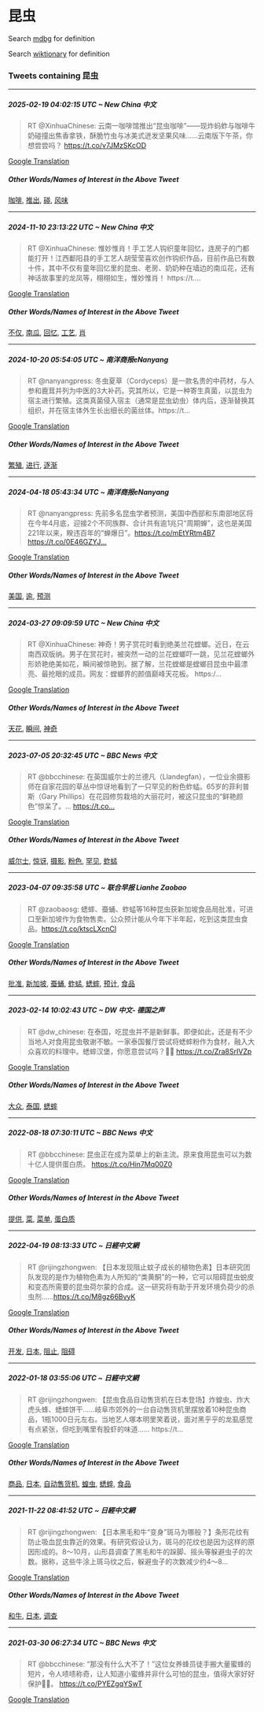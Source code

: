 # 昆虫

Search [mdbg](https://www.mdbg.net/chinese/dictionary?page=worddict&wdrst=0&wdqb=昆虫) for definition

Search [wiktionary](https://en.wiktionary.org/wiki/昆虫) for definition

### Tweets containing 昆虫

___
##### 2025-02-19 04:02:15 UTC ~ New China 中文
> RT @XinhuaChinese: 云南一咖啡馆推出“昆虫咖啡”——现炸蚂蚱与咖啡牛奶碰撞出焦香拿铁，酥脆竹虫与冰美式迸发坚果风味……云南版下午茶，你想尝尝吗？ https://t.co/v7JMzSKcOD

[Google Translation](https://translate.google.com/?hi=en&tab=TT&sl=zh-CN&tl=en&op=translate&text=RT+%40XinhuaChinese%3A+%E4%BA%91%E5%8D%97%E4%B8%80%E5%92%96%E5%95%A1%E9%A6%86%E6%8E%A8%E5%87%BA%E2%80%9C%E6%98%86%E8%99%AB%E5%92%96%E5%95%A1%E2%80%9D%E2%80%94%E2%80%94%E7%8E%B0%E7%82%B8%E8%9A%82%E8%9A%B1%E4%B8%8E%E5%92%96%E5%95%A1%E7%89%9B%E5%A5%B6%E7%A2%B0%E6%92%9E%E5%87%BA%E7%84%A6%E9%A6%99%E6%8B%BF%E9%93%81%EF%BC%8C%E9%85%A5%E8%84%86%E7%AB%B9%E8%99%AB%E4%B8%8E%E5%86%B0%E7%BE%8E%E5%BC%8F%E8%BF%B8%E5%8F%91%E5%9D%9A%E6%9E%9C%E9%A3%8E%E5%91%B3%E2%80%A6%E2%80%A6%E4%BA%91%E5%8D%97%E7%89%88%E4%B8%8B%E5%8D%88%E8%8C%B6%EF%BC%8C%E4%BD%A0%E6%83%B3%E5%B0%9D%E5%B0%9D%E5%90%97%EF%BC%9F+https%3A%2F%2Ft.co%2Fv7JMzSKcOD)
##### Other Words/Names of Interest in the Above Tweet
[咖啡](咖啡.md), [推出](推出.md), [碰](碰.md), [风味](风味.md)
___
##### 2024-11-10 23:13:22 UTC ~ New China 中文
> RT @XinhuaChinese: 惟妙惟肖！手工艺人钩织童年回忆，连房子的门都能打开！江西鄱阳县的手工艺人胡莹莹喜欢创作钩织作品，目前作品已有数十件，其中不仅有童年回忆里的昆虫、老房、奶奶种在墙边的南瓜花，还有神话故事里的龙凤等，栩栩如生，惟妙惟肖！ https://t.…

[Google Translation](https://translate.google.com/?hi=en&tab=TT&sl=zh-CN&tl=en&op=translate&text=RT+%40XinhuaChinese%3A+%E6%83%9F%E5%A6%99%E6%83%9F%E8%82%96%EF%BC%81%E6%89%8B%E5%B7%A5%E8%89%BA%E4%BA%BA%E9%92%A9%E7%BB%87%E7%AB%A5%E5%B9%B4%E5%9B%9E%E5%BF%86%EF%BC%8C%E8%BF%9E%E6%88%BF%E5%AD%90%E7%9A%84%E9%97%A8%E9%83%BD%E8%83%BD%E6%89%93%E5%BC%80%EF%BC%81%E6%B1%9F%E8%A5%BF%E9%84%B1%E9%98%B3%E5%8E%BF%E7%9A%84%E6%89%8B%E5%B7%A5%E8%89%BA%E4%BA%BA%E8%83%A1%E8%8E%B9%E8%8E%B9%E5%96%9C%E6%AC%A2%E5%88%9B%E4%BD%9C%E9%92%A9%E7%BB%87%E4%BD%9C%E5%93%81%EF%BC%8C%E7%9B%AE%E5%89%8D%E4%BD%9C%E5%93%81%E5%B7%B2%E6%9C%89%E6%95%B0%E5%8D%81%E4%BB%B6%EF%BC%8C%E5%85%B6%E4%B8%AD%E4%B8%8D%E4%BB%85%E6%9C%89%E7%AB%A5%E5%B9%B4%E5%9B%9E%E5%BF%86%E9%87%8C%E7%9A%84%E6%98%86%E8%99%AB%E3%80%81%E8%80%81%E6%88%BF%E3%80%81%E5%A5%B6%E5%A5%B6%E7%A7%8D%E5%9C%A8%E5%A2%99%E8%BE%B9%E7%9A%84%E5%8D%97%E7%93%9C%E8%8A%B1%EF%BC%8C%E8%BF%98%E6%9C%89%E7%A5%9E%E8%AF%9D%E6%95%85%E4%BA%8B%E9%87%8C%E7%9A%84%E9%BE%99%E5%87%A4%E7%AD%89%EF%BC%8C%E6%A0%A9%E6%A0%A9%E5%A6%82%E7%94%9F%EF%BC%8C%E6%83%9F%E5%A6%99%E6%83%9F%E8%82%96%EF%BC%81+https%3A%2F%2Ft.%E2%80%A6)
##### Other Words/Names of Interest in the Above Tweet
[不仅](不仅.md), [南瓜](南瓜.md), [回忆](回忆.md), [工艺](工艺.md), [肖](肖.md)
___
##### 2024-10-20 05:54:05 UTC ~ 南洋商报eNanyang
> RT @nanyangpress: 冬虫夏草（Cordyceps）是一款名贵的中药材，与人参和鹿茸并列为中医的3大补药。究其所以，它是一种寄生真菌，以昆虫为宿主进行繁殖。这类真菌侵入宿主（通常是昆虫幼虫）体内后，逐渐替换其组织，并在宿主体外生长出细长的菌丝体。https://t…

[Google Translation](https://translate.google.com/?hi=en&tab=TT&sl=zh-CN&tl=en&op=translate&text=RT+%40nanyangpress%3A+%E5%86%AC%E8%99%AB%E5%A4%8F%E8%8D%89%EF%BC%88Cordyceps%EF%BC%89%E6%98%AF%E4%B8%80%E6%AC%BE%E5%90%8D%E8%B4%B5%E7%9A%84%E4%B8%AD%E8%8D%AF%E6%9D%90%EF%BC%8C%E4%B8%8E%E4%BA%BA%E5%8F%82%E5%92%8C%E9%B9%BF%E8%8C%B8%E5%B9%B6%E5%88%97%E4%B8%BA%E4%B8%AD%E5%8C%BB%E7%9A%843%E5%A4%A7%E8%A1%A5%E8%8D%AF%E3%80%82%E7%A9%B6%E5%85%B6%E6%89%80%E4%BB%A5%EF%BC%8C%E5%AE%83%E6%98%AF%E4%B8%80%E7%A7%8D%E5%AF%84%E7%94%9F%E7%9C%9F%E8%8F%8C%EF%BC%8C%E4%BB%A5%E6%98%86%E8%99%AB%E4%B8%BA%E5%AE%BF%E4%B8%BB%E8%BF%9B%E8%A1%8C%E7%B9%81%E6%AE%96%E3%80%82%E8%BF%99%E7%B1%BB%E7%9C%9F%E8%8F%8C%E4%BE%B5%E5%85%A5%E5%AE%BF%E4%B8%BB%EF%BC%88%E9%80%9A%E5%B8%B8%E6%98%AF%E6%98%86%E8%99%AB%E5%B9%BC%E8%99%AB%EF%BC%89%E4%BD%93%E5%86%85%E5%90%8E%EF%BC%8C%E9%80%90%E6%B8%90%E6%9B%BF%E6%8D%A2%E5%85%B6%E7%BB%84%E7%BB%87%EF%BC%8C%E5%B9%B6%E5%9C%A8%E5%AE%BF%E4%B8%BB%E4%BD%93%E5%A4%96%E7%94%9F%E9%95%BF%E5%87%BA%E7%BB%86%E9%95%BF%E7%9A%84%E8%8F%8C%E4%B8%9D%E4%BD%93%E3%80%82https%3A%2F%2Ft%E2%80%A6)
##### Other Words/Names of Interest in the Above Tweet
[繁殖](繁殖.md), [进行](进行.md), [逐渐](逐渐.md)
___
##### 2024-04-18 05:43:34 UTC ~ 南洋商报eNanyang
> RT @nanyangpress: 先前多名昆虫学者预测，美国中西部和东南部地区将在今年4月底，迎接2个不同族群、合计共有逾1兆只“周期蝉”，这也是美国221年以来，睽违百年的“蝉爆日”。https://t.co/mEtYRtm4B7 https://t.co/0E46GZYJ…

[Google Translation](https://translate.google.com/?hi=en&tab=TT&sl=zh-CN&tl=en&op=translate&text=RT+%40nanyangpress%3A+%E5%85%88%E5%89%8D%E5%A4%9A%E5%90%8D%E6%98%86%E8%99%AB%E5%AD%A6%E8%80%85%E9%A2%84%E6%B5%8B%EF%BC%8C%E7%BE%8E%E5%9B%BD%E4%B8%AD%E8%A5%BF%E9%83%A8%E5%92%8C%E4%B8%9C%E5%8D%97%E9%83%A8%E5%9C%B0%E5%8C%BA%E5%B0%86%E5%9C%A8%E4%BB%8A%E5%B9%B44%E6%9C%88%E5%BA%95%EF%BC%8C%E8%BF%8E%E6%8E%A52%E4%B8%AA%E4%B8%8D%E5%90%8C%E6%97%8F%E7%BE%A4%E3%80%81%E5%90%88%E8%AE%A1%E5%85%B1%E6%9C%89%E9%80%BE1%E5%85%86%E5%8F%AA%E2%80%9C%E5%91%A8%E6%9C%9F%E8%9D%89%E2%80%9D%EF%BC%8C%E8%BF%99%E4%B9%9F%E6%98%AF%E7%BE%8E%E5%9B%BD221%E5%B9%B4%E4%BB%A5%E6%9D%A5%EF%BC%8C%E7%9D%BD%E8%BF%9D%E7%99%BE%E5%B9%B4%E7%9A%84%E2%80%9C%E8%9D%89%E7%88%86%E6%97%A5%E2%80%9D%E3%80%82https%3A%2F%2Ft.co%2FmEtYRtm4B7+https%3A%2F%2Ft.co%2F0E46GZYJ%E2%80%A6)
##### Other Words/Names of Interest in the Above Tweet
[美国](美国.md), [逾](逾.md), [预测](预测.md)
___
##### 2024-03-27 09:09:59 UTC ~ New China 中文
> RT @XinhuaChinese: 神奇！男子赏花时看到绝美兰花螳螂。近日，在云南西双版纳。男子在赏花时，被突然一动的兰花螳螂吓一跳，见兰花螳螂外形娇艳绝美如花，瞬间被惊艳到。据了解，兰花螳螂是螳螂目昆虫中最漂亮、最抢眼的成员。网友：螳螂界的颜值巅峰天花板。 https:/…

[Google Translation](https://translate.google.com/?hi=en&tab=TT&sl=zh-CN&tl=en&op=translate&text=RT+%40XinhuaChinese%3A+%E7%A5%9E%E5%A5%87%EF%BC%81%E7%94%B7%E5%AD%90%E8%B5%8F%E8%8A%B1%E6%97%B6%E7%9C%8B%E5%88%B0%E7%BB%9D%E7%BE%8E%E5%85%B0%E8%8A%B1%E8%9E%B3%E8%9E%82%E3%80%82%E8%BF%91%E6%97%A5%EF%BC%8C%E5%9C%A8%E4%BA%91%E5%8D%97%E8%A5%BF%E5%8F%8C%E7%89%88%E7%BA%B3%E3%80%82%E7%94%B7%E5%AD%90%E5%9C%A8%E8%B5%8F%E8%8A%B1%E6%97%B6%EF%BC%8C%E8%A2%AB%E7%AA%81%E7%84%B6%E4%B8%80%E5%8A%A8%E7%9A%84%E5%85%B0%E8%8A%B1%E8%9E%B3%E8%9E%82%E5%90%93%E4%B8%80%E8%B7%B3%EF%BC%8C%E8%A7%81%E5%85%B0%E8%8A%B1%E8%9E%B3%E8%9E%82%E5%A4%96%E5%BD%A2%E5%A8%87%E8%89%B3%E7%BB%9D%E7%BE%8E%E5%A6%82%E8%8A%B1%EF%BC%8C%E7%9E%AC%E9%97%B4%E8%A2%AB%E6%83%8A%E8%89%B3%E5%88%B0%E3%80%82%E6%8D%AE%E4%BA%86%E8%A7%A3%EF%BC%8C%E5%85%B0%E8%8A%B1%E8%9E%B3%E8%9E%82%E6%98%AF%E8%9E%B3%E8%9E%82%E7%9B%AE%E6%98%86%E8%99%AB%E4%B8%AD%E6%9C%80%E6%BC%82%E4%BA%AE%E3%80%81%E6%9C%80%E6%8A%A2%E7%9C%BC%E7%9A%84%E6%88%90%E5%91%98%E3%80%82%E7%BD%91%E5%8F%8B%EF%BC%9A%E8%9E%B3%E8%9E%82%E7%95%8C%E7%9A%84%E9%A2%9C%E5%80%BC%E5%B7%85%E5%B3%B0%E5%A4%A9%E8%8A%B1%E6%9D%BF%E3%80%82+https%3A%2F%E2%80%A6)
##### Other Words/Names of Interest in the Above Tweet
[天花](天花.md), [瞬间](瞬间.md), [神奇](神奇.md)
___
##### 2023-07-05 20:32:45 UTC ~ BBC News 中文
> RT @bbcchinese: 在英国威尔士的兰德凡（Llandegfan），一位业余摄影师在自家花园的草丛中惊讶地看到了一只罕见的粉色蚱蜢。65岁的菲利普斯（Gary Phillips）在花园修剪栽培的大丽花时，被这只昆虫的“鲜艳颜色”惊呆了。… https://t.co…

[Google Translation](https://translate.google.com/?hi=en&tab=TT&sl=zh-CN&tl=en&op=translate&text=RT+%40bbcchinese%3A+%E5%9C%A8%E8%8B%B1%E5%9B%BD%E5%A8%81%E5%B0%94%E5%A3%AB%E7%9A%84%E5%85%B0%E5%BE%B7%E5%87%A1%EF%BC%88Llandegfan%EF%BC%89%EF%BC%8C%E4%B8%80%E4%BD%8D%E4%B8%9A%E4%BD%99%E6%91%84%E5%BD%B1%E5%B8%88%E5%9C%A8%E8%87%AA%E5%AE%B6%E8%8A%B1%E5%9B%AD%E7%9A%84%E8%8D%89%E4%B8%9B%E4%B8%AD%E6%83%8A%E8%AE%B6%E5%9C%B0%E7%9C%8B%E5%88%B0%E4%BA%86%E4%B8%80%E5%8F%AA%E7%BD%95%E8%A7%81%E7%9A%84%E7%B2%89%E8%89%B2%E8%9A%B1%E8%9C%A2%E3%80%8265%E5%B2%81%E7%9A%84%E8%8F%B2%E5%88%A9%E6%99%AE%E6%96%AF%EF%BC%88Gary+Phillips%EF%BC%89%E5%9C%A8%E8%8A%B1%E5%9B%AD%E4%BF%AE%E5%89%AA%E6%A0%BD%E5%9F%B9%E7%9A%84%E5%A4%A7%E4%B8%BD%E8%8A%B1%E6%97%B6%EF%BC%8C%E8%A2%AB%E8%BF%99%E5%8F%AA%E6%98%86%E8%99%AB%E7%9A%84%E2%80%9C%E9%B2%9C%E8%89%B3%E9%A2%9C%E8%89%B2%E2%80%9D%E6%83%8A%E5%91%86%E4%BA%86%E3%80%82%E2%80%A6+https%3A%2F%2Ft.co%E2%80%A6)
##### Other Words/Names of Interest in the Above Tweet
[威尔士](威尔士.md), [惊讶](惊讶.md), [摄影](摄影.md), [粉色](粉色.md), [罕见](罕见.md), [蚱蜢](蚱蜢.md)
___
##### 2023-04-07 09:35:58 UTC ~ 联合早报 Lianhe Zaobao
> RT @zaobaosg: 蟋蟀、蚕蛹、蚱蜢等16种昆虫获新加坡食品局批准，可进口至新加坡作为食物售卖。公众预计能从今年下半年起，吃到这类昆虫食品。https://t.co/ktscLXcnCl

[Google Translation](https://translate.google.com/?hi=en&tab=TT&sl=zh-CN&tl=en&op=translate&text=RT+%40zaobaosg%3A+%E8%9F%8B%E8%9F%80%E3%80%81%E8%9A%95%E8%9B%B9%E3%80%81%E8%9A%B1%E8%9C%A2%E7%AD%8916%E7%A7%8D%E6%98%86%E8%99%AB%E8%8E%B7%E6%96%B0%E5%8A%A0%E5%9D%A1%E9%A3%9F%E5%93%81%E5%B1%80%E6%89%B9%E5%87%86%EF%BC%8C%E5%8F%AF%E8%BF%9B%E5%8F%A3%E8%87%B3%E6%96%B0%E5%8A%A0%E5%9D%A1%E4%BD%9C%E4%B8%BA%E9%A3%9F%E7%89%A9%E5%94%AE%E5%8D%96%E3%80%82%E5%85%AC%E4%BC%97%E9%A2%84%E8%AE%A1%E8%83%BD%E4%BB%8E%E4%BB%8A%E5%B9%B4%E4%B8%8B%E5%8D%8A%E5%B9%B4%E8%B5%B7%EF%BC%8C%E5%90%83%E5%88%B0%E8%BF%99%E7%B1%BB%E6%98%86%E8%99%AB%E9%A3%9F%E5%93%81%E3%80%82https%3A%2F%2Ft.co%2FktscLXcnCl)
##### Other Words/Names of Interest in the Above Tweet
[批准](批准.md), [新加坡](新加坡.md), [蚕蛹](蚕蛹.md), [蚱蜢](蚱蜢.md), [蟋蟀](蟋蟀.md), [预计](预计.md), [食品](食品.md)
___
##### 2023-02-14 10:02:43 UTC ~ DW 中文- 德国之声
> RT @dw_chinese: 在泰国，吃昆虫并不是新鲜事。即便如此，还是有不少当地人对食用昆虫敬谢不敏。一家泰国餐厅尝试将蟋蟀粉作为食材，融入大众喜欢的料理中。蟋蟀汉堡，你愿意尝试吗？🍔🦗 https://t.co/Zra8SrIVZp

[Google Translation](https://translate.google.com/?hi=en&tab=TT&sl=zh-CN&tl=en&op=translate&text=RT+%40dw_chinese%3A+%E5%9C%A8%E6%B3%B0%E5%9B%BD%EF%BC%8C%E5%90%83%E6%98%86%E8%99%AB%E5%B9%B6%E4%B8%8D%E6%98%AF%E6%96%B0%E9%B2%9C%E4%BA%8B%E3%80%82%E5%8D%B3%E4%BE%BF%E5%A6%82%E6%AD%A4%EF%BC%8C%E8%BF%98%E6%98%AF%E6%9C%89%E4%B8%8D%E5%B0%91%E5%BD%93%E5%9C%B0%E4%BA%BA%E5%AF%B9%E9%A3%9F%E7%94%A8%E6%98%86%E8%99%AB%E6%95%AC%E8%B0%A2%E4%B8%8D%E6%95%8F%E3%80%82%E4%B8%80%E5%AE%B6%E6%B3%B0%E5%9B%BD%E9%A4%90%E5%8E%85%E5%B0%9D%E8%AF%95%E5%B0%86%E8%9F%8B%E8%9F%80%E7%B2%89%E4%BD%9C%E4%B8%BA%E9%A3%9F%E6%9D%90%EF%BC%8C%E8%9E%8D%E5%85%A5%E5%A4%A7%E4%BC%97%E5%96%9C%E6%AC%A2%E7%9A%84%E6%96%99%E7%90%86%E4%B8%AD%E3%80%82%E8%9F%8B%E8%9F%80%E6%B1%89%E5%A0%A1%EF%BC%8C%E4%BD%A0%E6%84%BF%E6%84%8F%E5%B0%9D%E8%AF%95%E5%90%97%EF%BC%9F%F0%9F%8D%94%F0%9F%A6%97+https%3A%2F%2Ft.co%2FZra8SrIVZp)
##### Other Words/Names of Interest in the Above Tweet
[大众](大众.md), [泰国](泰国.md), [蟋蟀](蟋蟀.md)
___
##### 2022-08-18 07:30:11 UTC ~ BBC News 中文
> RT @bbcchinese: 昆虫正在成为菜单上的新主流。原来食用昆虫可以为数十亿人提供蛋白质。 https://t.co/Hin7Mq00Z0

[Google Translation](https://translate.google.com/?hi=en&tab=TT&sl=zh-CN&tl=en&op=translate&text=RT+%40bbcchinese%3A+%E6%98%86%E8%99%AB%E6%AD%A3%E5%9C%A8%E6%88%90%E4%B8%BA%E8%8F%9C%E5%8D%95%E4%B8%8A%E7%9A%84%E6%96%B0%E4%B8%BB%E6%B5%81%E3%80%82%E5%8E%9F%E6%9D%A5%E9%A3%9F%E7%94%A8%E6%98%86%E8%99%AB%E5%8F%AF%E4%BB%A5%E4%B8%BA%E6%95%B0%E5%8D%81%E4%BA%BF%E4%BA%BA%E6%8F%90%E4%BE%9B%E8%9B%8B%E7%99%BD%E8%B4%A8%E3%80%82+https%3A%2F%2Ft.co%2FHin7Mq00Z0)
##### Other Words/Names of Interest in the Above Tweet
[提供](提供.md), [菜](菜.md), [菜单](菜单.md), [蛋白质](蛋白质.md)
___
##### 2022-04-19 08:13:33 UTC ~ 日經中文網
> RT @rijingzhongwen: 【日本发现阻止蚊子成长的植物色素】日本研究团队发现的是作为植物色素为人所知的“类黄酮”的一种，它可以阻碍昆虫蜕皮和变态所需要的昆虫荷尔蒙的合成。这一研究将有助于开发环境负荷少的杀虫剂……https://t.co/M8gz66BvyK

[Google Translation](https://translate.google.com/?hi=en&tab=TT&sl=zh-CN&tl=en&op=translate&text=RT+%40rijingzhongwen%3A+%E3%80%90%E6%97%A5%E6%9C%AC%E5%8F%91%E7%8E%B0%E9%98%BB%E6%AD%A2%E8%9A%8A%E5%AD%90%E6%88%90%E9%95%BF%E7%9A%84%E6%A4%8D%E7%89%A9%E8%89%B2%E7%B4%A0%E3%80%91%E6%97%A5%E6%9C%AC%E7%A0%94%E7%A9%B6%E5%9B%A2%E9%98%9F%E5%8F%91%E7%8E%B0%E7%9A%84%E6%98%AF%E4%BD%9C%E4%B8%BA%E6%A4%8D%E7%89%A9%E8%89%B2%E7%B4%A0%E4%B8%BA%E4%BA%BA%E6%89%80%E7%9F%A5%E7%9A%84%E2%80%9C%E7%B1%BB%E9%BB%84%E9%85%AE%E2%80%9D%E7%9A%84%E4%B8%80%E7%A7%8D%EF%BC%8C%E5%AE%83%E5%8F%AF%E4%BB%A5%E9%98%BB%E7%A2%8D%E6%98%86%E8%99%AB%E8%9C%95%E7%9A%AE%E5%92%8C%E5%8F%98%E6%80%81%E6%89%80%E9%9C%80%E8%A6%81%E7%9A%84%E6%98%86%E8%99%AB%E8%8D%B7%E5%B0%94%E8%92%99%E7%9A%84%E5%90%88%E6%88%90%E3%80%82%E8%BF%99%E4%B8%80%E7%A0%94%E7%A9%B6%E5%B0%86%E6%9C%89%E5%8A%A9%E4%BA%8E%E5%BC%80%E5%8F%91%E7%8E%AF%E5%A2%83%E8%B4%9F%E8%8D%B7%E5%B0%91%E7%9A%84%E6%9D%80%E8%99%AB%E5%89%82%E2%80%A6%E2%80%A6https%3A%2F%2Ft.co%2FM8gz66BvyK)
##### Other Words/Names of Interest in the Above Tweet
[开发](开发.md), [日本](日本.md), [阻止](阻止.md), [阻碍](阻碍.md)
___
##### 2022-01-18 03:55:06 UTC ~ 日經中文網
> RT @rijingzhongwen: 【昆虫食品自动售货机在日本登场】炸蝗虫、炸大虎头蜂、蟋蟀饼干……岐阜市郊外的一台自动售货机里摆放着10种昆虫商品，1瓶1000日元左右。当地艺人塚本明里笑着说，面对黑乎乎的龙虱感觉有点紧张，但吃到嘴里有股虾的味道…… https://t…

[Google Translation](https://translate.google.com/?hi=en&tab=TT&sl=zh-CN&tl=en&op=translate&text=RT+%40rijingzhongwen%3A+%E3%80%90%E6%98%86%E8%99%AB%E9%A3%9F%E5%93%81%E8%87%AA%E5%8A%A8%E5%94%AE%E8%B4%A7%E6%9C%BA%E5%9C%A8%E6%97%A5%E6%9C%AC%E7%99%BB%E5%9C%BA%E3%80%91%E7%82%B8%E8%9D%97%E8%99%AB%E3%80%81%E7%82%B8%E5%A4%A7%E8%99%8E%E5%A4%B4%E8%9C%82%E3%80%81%E8%9F%8B%E8%9F%80%E9%A5%BC%E5%B9%B2%E2%80%A6%E2%80%A6%E5%B2%90%E9%98%9C%E5%B8%82%E9%83%8A%E5%A4%96%E7%9A%84%E4%B8%80%E5%8F%B0%E8%87%AA%E5%8A%A8%E5%94%AE%E8%B4%A7%E6%9C%BA%E9%87%8C%E6%91%86%E6%94%BE%E7%9D%8010%E7%A7%8D%E6%98%86%E8%99%AB%E5%95%86%E5%93%81%EF%BC%8C1%E7%93%B61000%E6%97%A5%E5%85%83%E5%B7%A6%E5%8F%B3%E3%80%82%E5%BD%93%E5%9C%B0%E8%89%BA%E4%BA%BA%E5%A1%9A%E6%9C%AC%E6%98%8E%E9%87%8C%E7%AC%91%E7%9D%80%E8%AF%B4%EF%BC%8C%E9%9D%A2%E5%AF%B9%E9%BB%91%E4%B9%8E%E4%B9%8E%E7%9A%84%E9%BE%99%E8%99%B1%E6%84%9F%E8%A7%89%E6%9C%89%E7%82%B9%E7%B4%A7%E5%BC%A0%EF%BC%8C%E4%BD%86%E5%90%83%E5%88%B0%E5%98%B4%E9%87%8C%E6%9C%89%E8%82%A1%E8%99%BE%E7%9A%84%E5%91%B3%E9%81%93%E2%80%A6%E2%80%A6+https%3A%2F%2Ft%E2%80%A6)
##### Other Words/Names of Interest in the Above Tweet
[商品](商品.md), [日本](日本.md), [自动售货机](自动售货机.md), [蝗虫](蝗虫.md), [蟋蟀](蟋蟀.md), [食品](食品.md)
___
##### 2021-11-22 08:41:52 UTC ~ 日經中文網
> RT @rijingzhongwen: 【日本黑毛和牛“变身”斑马为哪般？】条形花纹有防止吸血昆虫靠近的效果。有研究假设认为，斑马的花纹也是因为这样的原因形成的。8～10月，山形县调查了黑毛和牛的跺脚、摇头等躲避虫子的次数。据称，这些牛涂上斑马纹之后，躲避虫子的次数减少约4～8…

[Google Translation](https://translate.google.com/?hi=en&tab=TT&sl=zh-CN&tl=en&op=translate&text=RT+%40rijingzhongwen%3A+%E3%80%90%E6%97%A5%E6%9C%AC%E9%BB%91%E6%AF%9B%E5%92%8C%E7%89%9B%E2%80%9C%E5%8F%98%E8%BA%AB%E2%80%9D%E6%96%91%E9%A9%AC%E4%B8%BA%E5%93%AA%E8%88%AC%EF%BC%9F%E3%80%91%E6%9D%A1%E5%BD%A2%E8%8A%B1%E7%BA%B9%E6%9C%89%E9%98%B2%E6%AD%A2%E5%90%B8%E8%A1%80%E6%98%86%E8%99%AB%E9%9D%A0%E8%BF%91%E7%9A%84%E6%95%88%E6%9E%9C%E3%80%82%E6%9C%89%E7%A0%94%E7%A9%B6%E5%81%87%E8%AE%BE%E8%AE%A4%E4%B8%BA%EF%BC%8C%E6%96%91%E9%A9%AC%E7%9A%84%E8%8A%B1%E7%BA%B9%E4%B9%9F%E6%98%AF%E5%9B%A0%E4%B8%BA%E8%BF%99%E6%A0%B7%E7%9A%84%E5%8E%9F%E5%9B%A0%E5%BD%A2%E6%88%90%E7%9A%84%E3%80%828%EF%BD%9E10%E6%9C%88%EF%BC%8C%E5%B1%B1%E5%BD%A2%E5%8E%BF%E8%B0%83%E6%9F%A5%E4%BA%86%E9%BB%91%E6%AF%9B%E5%92%8C%E7%89%9B%E7%9A%84%E8%B7%BA%E8%84%9A%E3%80%81%E6%91%87%E5%A4%B4%E7%AD%89%E8%BA%B2%E9%81%BF%E8%99%AB%E5%AD%90%E7%9A%84%E6%AC%A1%E6%95%B0%E3%80%82%E6%8D%AE%E7%A7%B0%EF%BC%8C%E8%BF%99%E4%BA%9B%E7%89%9B%E6%B6%82%E4%B8%8A%E6%96%91%E9%A9%AC%E7%BA%B9%E4%B9%8B%E5%90%8E%EF%BC%8C%E8%BA%B2%E9%81%BF%E8%99%AB%E5%AD%90%E7%9A%84%E6%AC%A1%E6%95%B0%E5%87%8F%E5%B0%91%E7%BA%A64%EF%BD%9E8%E2%80%A6)
##### Other Words/Names of Interest in the Above Tweet
[和牛](和牛.md), [日本](日本.md), [调查](调查.md)
___
##### 2021-03-30 06:27:34 UTC ~ BBC News 中文
> RT @bbcchinese: “那没有什么大不了！”这位女养蜂员徒手搬大量蜜蜂的短片，令人啧啧称奇，让人知道小蜜蜂并非什么可怕的昆虫，值得大家好好保护🐝🐝。 https://t.co/PYEZgqYSwT

[Google Translation](https://translate.google.com/?hi=en&tab=TT&sl=zh-CN&tl=en&op=translate&text=RT+%40bbcchinese%3A+%E2%80%9C%E9%82%A3%E6%B2%A1%E6%9C%89%E4%BB%80%E4%B9%88%E5%A4%A7%E4%B8%8D%E4%BA%86%EF%BC%81%E2%80%9D%E8%BF%99%E4%BD%8D%E5%A5%B3%E5%85%BB%E8%9C%82%E5%91%98%E5%BE%92%E6%89%8B%E6%90%AC%E5%A4%A7%E9%87%8F%E8%9C%9C%E8%9C%82%E7%9A%84%E7%9F%AD%E7%89%87%EF%BC%8C%E4%BB%A4%E4%BA%BA%E5%95%A7%E5%95%A7%E7%A7%B0%E5%A5%87%EF%BC%8C%E8%AE%A9%E4%BA%BA%E7%9F%A5%E9%81%93%E5%B0%8F%E8%9C%9C%E8%9C%82%E5%B9%B6%E9%9D%9E%E4%BB%80%E4%B9%88%E5%8F%AF%E6%80%95%E7%9A%84%E6%98%86%E8%99%AB%EF%BC%8C%E5%80%BC%E5%BE%97%E5%A4%A7%E5%AE%B6%E5%A5%BD%E5%A5%BD%E4%BF%9D%E6%8A%A4%F0%9F%90%9D%F0%9F%90%9D%E3%80%82+https%3A%2F%2Ft.co%2FPYEZgqYSwT)
